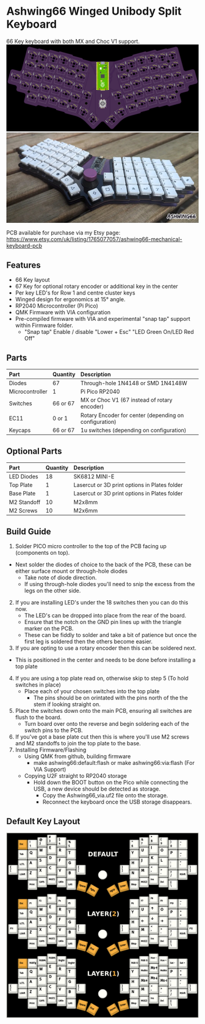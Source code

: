 # Ashwing66 Winged Unibody Split Keyboard
66 Key keyboard with both MX and Choc V1 support.
![Ashwing66-rev1](https://github.com/gzowski/Ashwing66/blob/main/images/layouta.jpg)
![Ashwing66-rev1](https://github.com/gzowski/Ashwing66/blob/main/images/completed.jpg)

PCB available for purchase via my Etsy page: https://www.etsy.com/uk/listing/1765077057/ashwing66-mechanical-keyboard-pcb

## Features
* 66 Key layout 
* 67 Key for optional rotary encoder or additional key in the center
* Per key LED's for Row 1 and centre cluster keys
* Winged design for ergonomics at 15° angle.
* RP2040 Microcontroller (Pi Pico)
* QMK Firmware with VIA configuration
* Pre-compiled firmware with VIA and experimental "snap tap" support within Firmware folder.
  * "Snap tap" Enable / disable "Lower + Esc" "LED Green On/LED Red Off"

## Parts

| Part | Quantity     | Description                | 
| :-------- | :------- | :------------------------- |
| Diodes| 67  | Through-hole 1N4148 or SMD 1N4148W |
| Microcontroller | 1 | Pi Pico RP2040 |
| Switches | 66 or 67 | MX or Choc V1 (67 instead of rotary encoder) |
| EC11 | 0 or 1 | Rotary Encoder for center (depending on configuration) |
| Keycaps | 66 or 67 | 1u switches (depending on configuration) |

## Optional Parts

| Part | Quantity     | Description                |
| :-------- | :------- | :------------------------- |
| LED Diodes | 18 |  SK6812 MINI-E |
| Top Plate | 1 | Lasercut or 3D print options in Plates folder |
| Base Plate | 1 | Lasercut or 3D print options in Plates folder |
| M2 Standoff | 10 | M2x8mm |
| M2 Screws | 10 | M2x6mm | 

## Build Guide

1. Solder PICO micro controller to the top of the PCB facing up (components on top).
  - Next solder the diodes of choice to the back of the PCB, these can be either surface mount or through-hole diodes
    - Take note of diode direction.
    - If using through-hole diodes you'll need to snip the excess from the legs on the other side.
2. If you are installing LED's under the 18 switches then you can do this now.
   - The LED's can be dropped into place from the rear of the board. 
   - Ensure that the notch on the GND pin lines up with the triangle marker on the PCB.
   - These can be fiddly to solder and take a bit of patience but once the first leg is soldered then the others become easier. 
3. If you are opting to use a rotary encoder then this can be soldered next.
  - This is positioned in the center and needs to be done before installing a top plate
4. If you are using a top plate read on, otherwise skip to step 5 (To hold switches in place)
   - Place each of your chosen switches into the top plate
     - The pins should be on orintated with the pins north of the the stem if looking straight on.
5. Place the switches down onto the main PCB, ensuring all switches are flush to the board.
   - Turn board over onto the reverse and begin soldering each of the switch pins to the PCB.
6. If you've got a base plate cut then this is where you'll use M2 screws and M2 standoffs to join the top plate to the base.
7. Installing Firmware/Flashing
   - Using QMK from github, building firmware
     - make ashwing66:default:flash or make ashwing66:via:flash (For VIA Support)
   - Copying U2F straight to RP2040 storage
     - Hold down the BOOT button on the Pico while connecting the USB, a new device should be detected as storage.
       - Copy the Ashwing66_via.uf2 file onto the storage.
       - Reconnect the keyboard once the USB storage disappears.

## Default Key Layout

![Layers](https://github.com/gzowski/Ashwing66/blob/main/images/layers.jpg)
